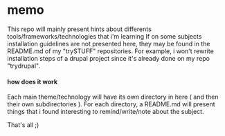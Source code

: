 # memo

This repo will mainly present hints about differents tools/frameworks/technologies that i'm learning
If on some subjects installation guidelines are not presented here, they may be found in the README.md of my "trySTUFF" repositories.
For example, i won't rewrite installation steps of a drupal project since it's already done on my repo "trydrupal".

#### how does it work

Each main theme/technology will have its own directory in here ( and then their own subdirectories ). 
For each directory, a README.md will present things that i found interesting to remind/write/note about the subject.

That's all ;)
